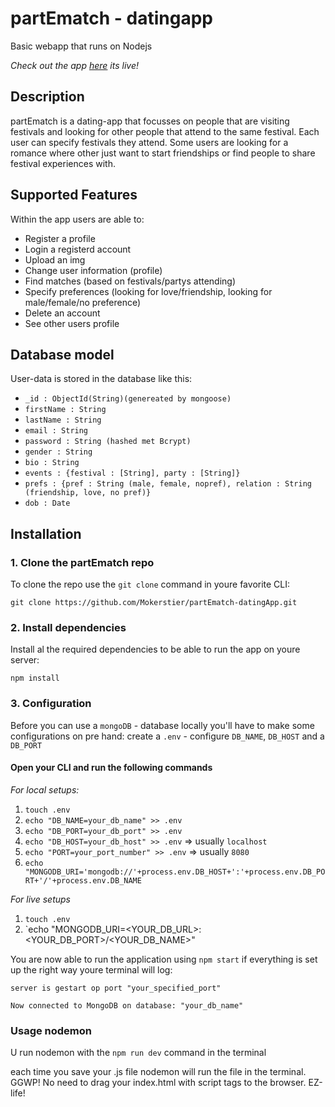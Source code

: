 # partEmatch - datingapp
Basic webapp that runs on Nodejs

_Check out the app [here](https://partematch.herokuapp.com/) its live!_

## Description
partEmatch is a dating-app that focusses on people that are visiting festivals and looking for other people that attend to the same festival. Each user can specify festivals they attend. Some users are looking for a romance where other just want to start friendships or find people to share festival experiences with.

## Supported Features
Within the app users are able to:
- Register a profile
- Login a registerd account
- Upload an img
- Change user information (profile)
- Find matches (based on festivals/partys attending)
- Specify preferences (looking for love/friendship, looking for male/female/no preference)
- Delete an account
- See other users profile

## Database model

User-data is stored in the database like this:
- `_id : ObjectId(String)(genereated by mongoose)`
- `firstName : String`
- `lastName : String`
- `email : String`
- `password : String (hashed met Bcrypt)`
- `gender : String`
- `bio : String`
- `events : {festival : [String], party : [String]}`
- `prefs : {pref : String (male, female, nopref), relation : String (friendship, love, no pref)}`
- `dob : Date`

## Installation
### 1. Clone the partEmatch repo
To clone the repo use the `git clone` command in youre favorite CLI:

`git clone https://github.com/Mokerstier/partEmatch-datingApp.git`

### 2. Install dependencies
Install al the required dependencies to be able to run the app on youre server:

`npm install`

### 3. Configuration
Before you can use a `mongoDB` - database locally you'll have to make some configurations on pre hand:
create a `.env` - configure `DB_NAME`, `DB_HOST` and a `DB_PORT`
#### Open your CLI and run the following commands
_For local setups:_
1. `touch .env`
2. `echo "DB_NAME=your_db_name" >> .env`
3. `echo "DB_PORT=your_db_port" >> .env`
4. `echo "DB_HOST=your_db_host" >> .env` => usually `localhost`
5. `echo "PORT=your_port_number" >> .env` => usually `8080`
6. `echo "MONGODB_URI='mongodb://'+process.env.DB_HOST+':'+process.env.DB_PORT+'/'+process.env.DB_NAME`

_For live setups_
1. `touch .env`
2. `echo "MONGODB_URI=<YOUR_DB_URL>:<YOUR_DB_PORT>/<YOUR_DB_NAME>"

You are now able to run the application using `npm start`
if everything is set up the right way youre terminal will log:

`server is gestart op port "your_specified_port"`

`Now connected to MongoDB on database: "your_db_name"`

### Usage nodemon

U run nodemon with the `npm run dev` command in the terminal

each time you save your .js file nodemon will run the file in the terminal. 
GGWP! No need to drag your index.html with script tags to the browser. EZ-life!
